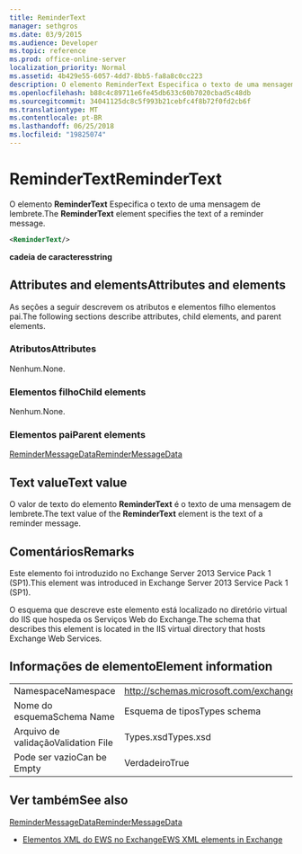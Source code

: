 ```yaml
---
title: ReminderText
manager: sethgros
ms.date: 03/9/2015
ms.audience: Developer
ms.topic: reference
ms.prod: office-online-server
localization_priority: Normal
ms.assetid: 4b429e55-6057-4dd7-8bb5-fa8a8c0cc223
description: O elemento ReminderText Especifica o texto de uma mensagem de lembrete.
ms.openlocfilehash: b88c4c89711e6fe45db633c60b7020cbad5c48db
ms.sourcegitcommit: 34041125dc8c5f993b21cebfc4f8b72f0fd2cb6f
ms.translationtype: MT
ms.contentlocale: pt-BR
ms.lasthandoff: 06/25/2018
ms.locfileid: "19825074"
---
```

# <a name="remindertext"></a><span data-ttu-id="c4e9e-103">ReminderText</span><span class="sxs-lookup"><span data-stu-id="c4e9e-103">ReminderText</span></span>

<span data-ttu-id="c4e9e-104">O elemento **ReminderText** Especifica o texto de uma mensagem de lembrete.</span><span class="sxs-lookup"><span data-stu-id="c4e9e-104">The **ReminderText** element specifies the text of a reminder message.</span></span> 
  
```XML
<ReminderText/>
```

 <span data-ttu-id="c4e9e-105">**cadeia de caracteres**</span><span class="sxs-lookup"><span data-stu-id="c4e9e-105">**string**</span></span>
## <a name="attributes-and-elements"></a><span data-ttu-id="c4e9e-106">Attributes and elements</span><span class="sxs-lookup"><span data-stu-id="c4e9e-106">Attributes and elements</span></span>

<span data-ttu-id="c4e9e-107">As seções a seguir descrevem os atributos e elementos filho elementos pai.</span><span class="sxs-lookup"><span data-stu-id="c4e9e-107">The following sections describe attributes, child elements, and parent elements.</span></span>
  
### <a name="attributes"></a><span data-ttu-id="c4e9e-108">Atributos</span><span class="sxs-lookup"><span data-stu-id="c4e9e-108">Attributes</span></span>

<span data-ttu-id="c4e9e-109">Nenhum.</span><span class="sxs-lookup"><span data-stu-id="c4e9e-109">None.</span></span>
  
### <a name="child-elements"></a><span data-ttu-id="c4e9e-110">Elementos filho</span><span class="sxs-lookup"><span data-stu-id="c4e9e-110">Child elements</span></span>

<span data-ttu-id="c4e9e-111">Nenhum.</span><span class="sxs-lookup"><span data-stu-id="c4e9e-111">None.</span></span>
  
### <a name="parent-elements"></a><span data-ttu-id="c4e9e-112">Elementos pai</span><span class="sxs-lookup"><span data-stu-id="c4e9e-112">Parent elements</span></span>

[<span data-ttu-id="c4e9e-113">ReminderMessageData</span><span class="sxs-lookup"><span data-stu-id="c4e9e-113">ReminderMessageData</span></span>](remindermessagedata.md)
  
## <a name="text-value"></a><span data-ttu-id="c4e9e-114">Text value</span><span class="sxs-lookup"><span data-stu-id="c4e9e-114">Text value</span></span>

<span data-ttu-id="c4e9e-115">O valor de texto do elemento **ReminderText** é o texto de uma mensagem de lembrete.</span><span class="sxs-lookup"><span data-stu-id="c4e9e-115">The text value of the **ReminderText** element is the text of a reminder message.</span></span> 
  
## <a name="remarks"></a><span data-ttu-id="c4e9e-116">Comentários</span><span class="sxs-lookup"><span data-stu-id="c4e9e-116">Remarks</span></span>

<span data-ttu-id="c4e9e-117">Este elemento foi introduzido no Exchange Server 2013 Service Pack 1 (SP1).</span><span class="sxs-lookup"><span data-stu-id="c4e9e-117">This element was introduced in Exchange Server 2013 Service Pack 1 (SP1).</span></span>
  
<span data-ttu-id="c4e9e-118">O esquema que descreve este elemento está localizado no diretório virtual do IIS que hospeda os Serviços Web do Exchange.</span><span class="sxs-lookup"><span data-stu-id="c4e9e-118">The schema that describes this element is located in the IIS virtual directory that hosts Exchange Web Services.</span></span>
  
## <a name="element-information"></a><span data-ttu-id="c4e9e-119">Informações de elemento</span><span class="sxs-lookup"><span data-stu-id="c4e9e-119">Element information</span></span>

|||
|:-----|:-----|
|<span data-ttu-id="c4e9e-120">Namespace</span><span class="sxs-lookup"><span data-stu-id="c4e9e-120">Namespace</span></span>  <br/> |http://schemas.microsoft.com/exchange/services/2006/types  <br/> |
|<span data-ttu-id="c4e9e-121">Nome do esquema</span><span class="sxs-lookup"><span data-stu-id="c4e9e-121">Schema Name</span></span>  <br/> |<span data-ttu-id="c4e9e-122">Esquema de tipos</span><span class="sxs-lookup"><span data-stu-id="c4e9e-122">Types schema</span></span>  <br/> |
|<span data-ttu-id="c4e9e-123">Arquivo de validação</span><span class="sxs-lookup"><span data-stu-id="c4e9e-123">Validation File</span></span>  <br/> |<span data-ttu-id="c4e9e-124">Types.xsd</span><span class="sxs-lookup"><span data-stu-id="c4e9e-124">Types.xsd</span></span>  <br/> |
|<span data-ttu-id="c4e9e-125">Pode ser vazio</span><span class="sxs-lookup"><span data-stu-id="c4e9e-125">Can be Empty</span></span>  <br/> |<span data-ttu-id="c4e9e-126">Verdadeiro</span><span class="sxs-lookup"><span data-stu-id="c4e9e-126">True</span></span>  <br/> |
   
## <a name="see-also"></a><span data-ttu-id="c4e9e-127">Ver também</span><span class="sxs-lookup"><span data-stu-id="c4e9e-127">See also</span></span>



[<span data-ttu-id="c4e9e-128">ReminderMessageData</span><span class="sxs-lookup"><span data-stu-id="c4e9e-128">ReminderMessageData</span></span>](remindermessagedata.md)


- [<span data-ttu-id="c4e9e-129">Elementos XML do EWS no Exchange</span><span class="sxs-lookup"><span data-stu-id="c4e9e-129">EWS XML elements in Exchange</span></span>](ews-xml-elements-in-exchange.md)

